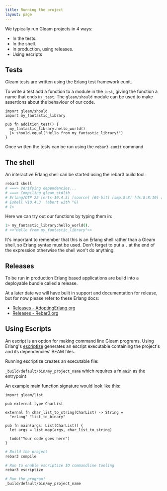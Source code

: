 ```yaml
---
title: Running the project
layout: page
---
```


We typically run Gleam projects in 4 ways:

- In the tests.
- In the shell.
- In production, using releases.
- Using escripts


## Tests

Gleam tests are written using the Erlang test framework eunit.

To write a test add a function to a module in the `test`, giving the function
a name that ends in `_test`. The `gleam/should` module can be used to make
assertions about the behaviour of our code.

```gleam
import gleam/should
import my_fantastic_library

pub fn addition_test() {
  my_fantastic_library.hello_world()
  |> should.equal("Hello from my_fantastic_library!")
}
```

Once written the tests can be run using the `rebar3 eunit` command.


## The shell

An interactive Erlang shell can be started using the rebar3 build tool:

```sh
rebar3 shell
# ===> Verifying dependencies...
# ===> Compiling gleam_stdlib
# Erlang/OTP 22 [erts-10.4.3] [source] [64-bit] [smp:8:8] [ds:8:8:10] [async-threads:1]
# Eshell V10.4.3  (abort with ^G)
# 1>
```

Here we can try out our functions by typing them in:

```sh
1> my_fantastic_library:hello_world().
# <<"Hello from my_fantastic_library">>
```

It's important to remember that this is an Erlang shell rather than a Gleam
shell, so Erlang syntax must be used. Don't forget to put a `.` at the end of
the expression otherwise the shell won't do anything.

## Releases

To be run in production Erlang based applications are build into a deployable
bundle called a release.

At a later date we will have built in support and documentation for release,
but for now please refer to these Erlang docs:

- [Releases - AdoptingErlang.org](https://adoptingerlang.org/docs/production/releases/)
- [Releases - Rebar3.org](https://rebar3.org/docs/deployment/releases/)

## Using Escripts

An escript is an option for making command line Gleam programs. Using Erlang's [escriptize](http://rebar3.org/docs/commands/#escriptize) generates an escript executable containing the project's and its dependencies’ BEAM files.

Running escriptize creates an executable file:

`_build/default/bin/my_project_name` which requires a fn `main` as the entrypoint

An example main function signature would look like this:

```gleam
import gleam/list

pub external type CharList

external fn char_list_to_string(CharList) -> String =
  "erlang" "list_to_binary"

pub fn main(args: List(CharList)) {
  let args = list.map(args, char_list_to_string)
  
  todo("Your code goes here")
}
```

```sh
# Build the project
rebar3 compile

# Run to enable escriptize IO commandline tooling
rebar3 escriptize

# Run the program!
_build/default/bin/my_project_name

```
